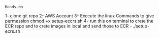     Hands on
1- clone git repo
2- AWS Account
3- Execute the linux Commands to give permession chmod +x setup-eccrs.sh
4- run this on terminal to crete the ECR repo and to crete images in local and send those to ECR - ./setup-ecrs.sh


